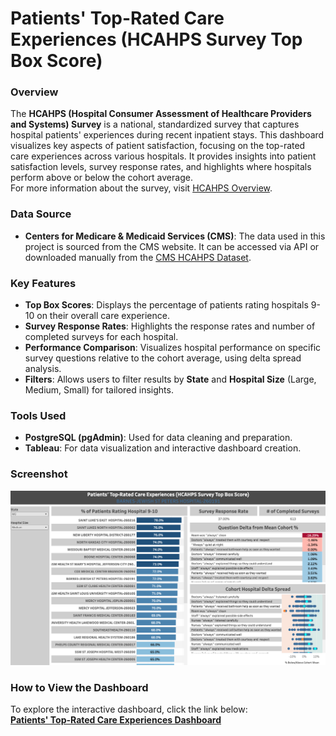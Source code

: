 # Patients' Top-Rated Care Experiences (HCAHPS Survey Top Box Score)

### Overview
The **HCAHPS (Hospital Consumer Assessment of Healthcare Providers and Systems) Survey** is a national, standardized survey that captures hospital patients' experiences during recent inpatient stays. This dashboard visualizes key aspects of patient satisfaction, focusing on the top-rated care experiences across various hospitals. It provides insights into patient satisfaction levels, survey response rates, and highlights where hospitals perform above or below the cohort average.  
For more information about the survey, visit [HCAHPS Overview](https://www.cms.gov/medicare/quality/initiatives/hospital-quality-initiative/hcahps-patients-perspectives-care-survey).

### Data Source
- **Centers for Medicare & Medicaid Services (CMS)**: The data used in this project is sourced from the CMS website. It can be accessed via API or downloaded manually from the [CMS HCAHPS Dataset](https://data.cms.gov/provider-data/dataset/dgck-syfz#data-table).

### Key Features
- **Top Box Scores**: Displays the percentage of patients rating hospitals 9-10 on their overall care experience.
- **Survey Response Rates**: Highlights the response rates and number of completed surveys for each hospital.
- **Performance Comparison**: Visualizes hospital performance on specific survey questions relative to the cohort average, using delta spread analysis.
- **Filters**: Allows users to filter results by **State** and **Hospital Size** (Large, Medium, Small) for tailored insights.

### Tools Used
- **PostgreSQL (pgAdmin)**: Used for data cleaning and preparation.
- **Tableau**: For data visualization and interactive dashboard creation.

### Screenshot
![Patients' Top-Rated Care Experiences](https://raw.githubusercontent.com/Benjamin2009/Benjamin2009.github.io/master/images/Patients%20Top-Rated%20Care%20Experiences.png)

### How to View the Dashboard
To explore the interactive dashboard, click the link below:  
[**Patients' Top-Rated Care Experiences Dashboard**](https://public.tableau.com/app/profile/ben.zhang1936/viz/PatientsTop-RatedCareExperiences/HCAHPSDashboard?publish=yes)

